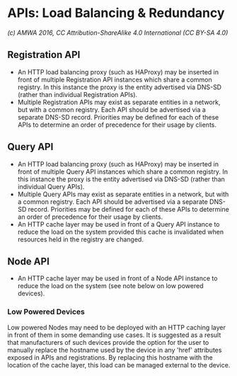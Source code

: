 # APIs: Load Balancing & Redundancy

_(c) AMWA 2016, CC Attribution-ShareAlike 4.0 International (CC BY-SA 4.0)_

## Registration API

* An HTTP load balancing proxy (such as HAProxy) may be inserted in front of multiple Registration API instances which share a common registry. In this instance the proxy is the entity advertised via DNS-SD (rather than individual Registration APIs).
* Multiple Registration APIs may exist as separate entities in a network, but with a common registry. Each API should be advertised via a separate DNS-SD record. Priorities may be defined for each of these APIs to determine an order of precedence for their usage by clients.

## Query API

* An HTTP load balancing proxy (such as HAProxy) may be inserted in front of multiple Query API instances which share a common registry. In this instance the proxy is the entity advertised via DNS-SD (rather than individual Query APIs).
* Multiple Query APIs may exist as separate entities in a network, but with a common registry. Each API should be advertised via a separate DNS-SD record. Priorities may be defined for each of these APIs to determine an order of precedence for their usage by clients.
* An HTTP cache layer may be used in front of a Query API instance to reduce the load on the system provided this cache is invalidated when resources held in the registry are changed.

## Node API

* An HTTP cache layer may be used in front of a Node API instance to reduce the load on the system (see note below on low powered devices).

### Low Powered Devices

Low powered Nodes may need to be deployed with an HTTP caching layer in front of them in some demanding use cases. It is suggested as a result that manufacturers of such devices provide the option for the user to manually replace the hostname used by the device in any 'href' attributes exposed in APIs and registrations. By replacing this hostname with the location of the cache layer, this load can be managed external to the device.
